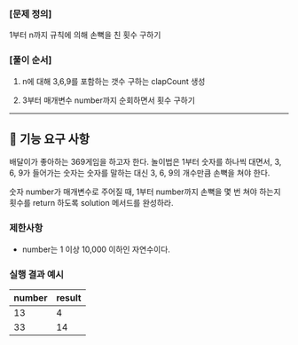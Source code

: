 ### [문제 정의] 
1부터 n까지 규칙에 의해 손뼉을 친 횟수 구하기

### [풀이 순서]
1. n에 대해 3,6,9를 포함하는 갯수 구하는 clapCount 생성

2. 3부터 매개변수 number까지 순회하면서 횟수 구하기
- - -

## 🚀 기능 요구 사항

배달이가 좋아하는 369게임을 하고자 한다. 놀이법은 1부터 숫자를 하나씩 대면서, 3, 6, 9가 들어가는 숫자는 숫자를 말하는 대신 3, 6, 9의 개수만큼 손뼉을 쳐야 한다.

숫자 number가 매개변수로 주어질 때, 1부터 number까지 손뼉을 몇 번 쳐야 하는지 횟수를 return 하도록 solution 메서드를 완성하라.

### 제한사항

- number는 1 이상 10,000 이하인 자연수이다.

### 실행 결과 예시

| number | result |
| --- | --- |
| 13 | 4 |
| 33 | 14 |
